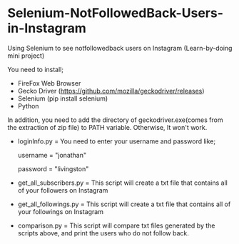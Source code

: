 # Selenium-NotFollowedBack-Users-in-Instagram

Using Selenium to see notfollowedback users on Instagram (Learn-by-doing mini project)

You need to install;
  * FireFox Web Browser
  * Gecko Driver (https://github.com/mozilla/geckodriver/releases)
  * Selenium (pip install selenium)
  * Python
  
In addition, you need to add the directory of geckodriver.exe(comes from the extraction of zip file) to PATH variable. Otherwise, It won't work.

+ loginInfo.py = You need to enter your username and password like;

  username = "jonathan"
  
  password = "livingston"
  
+ get_all_subscribers.py = This script will create a txt file that contains all of your followers on Instagram
+ get_all_followings.py = This script will create a txt file that contains all of your followings on Instagram

+ comparison.py = This script will compare txt files generated by the scripts above, and print the users who do not follow back.

